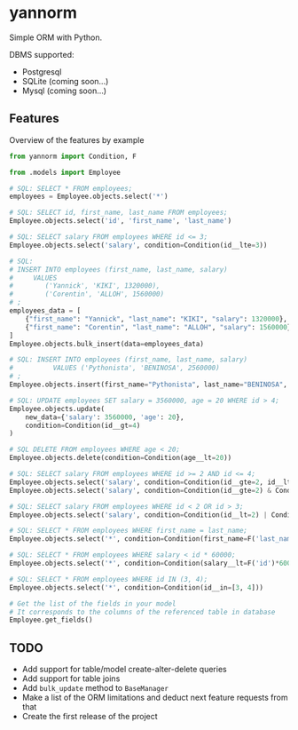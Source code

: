 # yannorm

Simple ORM with Python.

DBMS supported:
* Postgresql
* SQLite (coming soon...)
* Mysql (coming soon...)

## Features

Overview of the features by example

```python
from yannorm import Condition, F

from .models import Employee

# SQL: SELECT * FROM employees;
employees = Employee.objects.select('*')

# SQL: SELECT id, first_name, last_name FROM employees;
Employee.objects.select('id', 'first_name', 'last_name')

# SQL: SELECT salary FROM employees WHERE id <= 3;
Employee.objects.select('salary', condition=Condition(id__lte=3))

# SQL:
# INSERT INTO employees (first_name, last_name, salary)
#     VALUES
#        ('Yannick', 'KIKI', 1320000),
#        ('Corentin', 'ALLOH', 1560000)
# ;
employees_data = [
    {"first_name": "Yannick", "last_name": "KIKI", "salary": 1320000},
    {"first_name": "Corentin", "last_name": "ALLOH", "salary": 1560000}
]
Employee.objects.bulk_insert(data=employees_data)

# SQL: INSERT INTO employees (first_name, last_name, salary)
#          VALUES ('Pythonista', 'BENINOSA', 2560000)
# ;
Employee.objects.insert(first_name="Pythonista", last_name="BENINOSA", salary=2560000)

# SQL: UPDATE employees SET salary = 3560000, age = 20 WHERE id > 4;
Employee.objects.update(
    new_data={'salary': 3560000, 'age': 20},
    condition=Condition(id__gt=4)
)

# SQL DELETE FROM employees WHERE age < 20;
Employee.objects.delete(condition=Condition(age__lt=20))

# SQL: SELECT salary FROM employees WHERE id >= 2 AND id <= 4;
Employee.objects.select('salary', condition=Condition(id__gte=2, id__lte=4))
Employee.objects.select('salary', condition=Condition(id__gte=2) & Condition(id__lte=4))

# SQL: SELECT salary FROM employees WHERE id < 2 OR id > 3;
Employee.objects.select('salary', condition=Condition(id__lt=2) | Condition(id__gt=3))

# SQL: SELECT * FROM employees WHERE first_name = last_name;
Employee.objects.select('*', condition=Condition(first_name=F('last_name')))

# SQL: SELECT * FROM employees WHERE salary < id * 60000;
Employee.objects.select('*', condition=Condition(salary__lt=F('id')*60000))

# SQL: SELECT * FROM employees WHERE id IN (3, 4);
Employee.objects.select('*', condition=Condition(id__in=[3, 4]))

# Get the list of the fields in your model 
# It corresponds to the columns of the referenced table in database
Employee.get_fields()
```

## TODO
* Add support for table/model create-alter-delete queries
* Add support for table joins
* Add `bulk_update` method to `BaseManager`
* Make a list of the ORM limitations and deduct next feature requests from that
* Create the first release of the project
